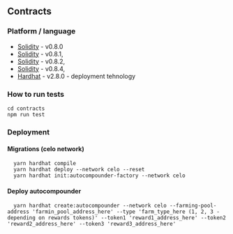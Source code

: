 ## Contracts

### Platform / language

- [Solidity](https://docs.soliditylang.org/en/v0.8.0/) - v0.8.0
- [Solidity](https://docs.soliditylang.org/en/v0.8.1/) - v0.8.1, 
- [Solidity](https://docs.soliditylang.org/en/v0.8.2/) - v0.8.2, 
- [Solidity](https://docs.soliditylang.org/en/v0.8.4/) - v0.8.4,
- [Hardhat](https://hardhat.org/) - v2.8.0 - deployment tehnology

### How to run tests

```
cd contracts
npm run test
```

### Deployment
#### Migrations (celo network)
```
  yarn hardhat compile
  yarn hardhat deploy --network celo --reset
  yarn hardhat init:autocompounder-factory --network celo
```

#### Deploy autocompounder
```
  yarn hardhat create:autocompounder --network celo --farming-pool-address 'farmin_pool_address_here' --type 'farm_type_here (1, 2, 3 - depending on rewards tokens)' --token1 'reward1_address_here' --token2 'reward2_address_here' --token3 'reward3_address_here'
```

